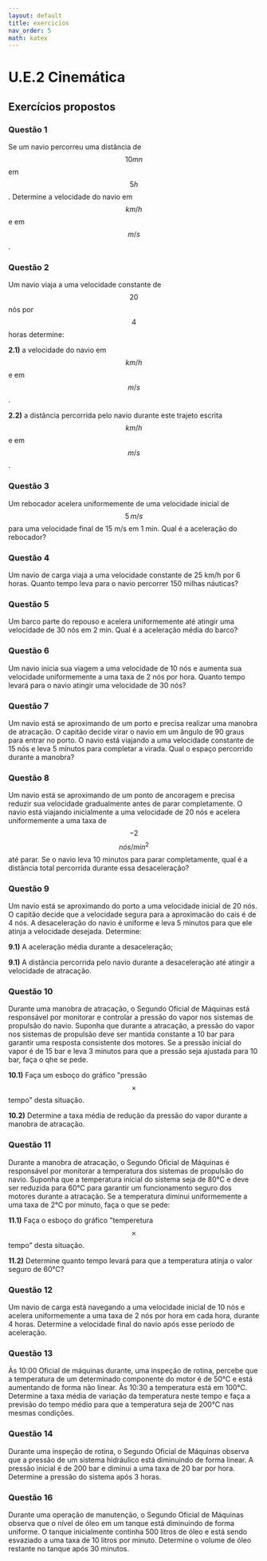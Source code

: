 ```yaml
---
layout: default
title: exercicios
nav_order: 5
math: katex
---
```


# U.E.2 Cinemática

## Exercícios propostos

### Questão 1

Se um navio percorreu uma distância de $$10 mn$$ em $$5 h$$. Determine a velocidade do navio em $$km/h$$ e em $$m/s$$.

### Questão 2

Um navio viaja a uma velocidade constante de $$20$$ nós por $$4$$ horas determine:

**2.1)** a velocidade do navio em $$km/h$$ e em $$m/s$$.

**2.2)** a distância percorrida pelo navio durante este trajeto escrita $$km/h$$ e
em $$m/s$$.

### Questão 3

Um rebocador acelera uniformemente de uma velocidade inicial de $$5\,m/s$$ para uma
velocidade final de 15 m/s em 1 min. Qual é a aceleração do rebocador?

### Questão 4

Um navio de carga viaja a uma velocidade constante de 25 km/h por 6 horas.
Quanto tempo leva para o navio percorrer 150 milhas náuticas?

### Questão 5

Um barco parte do repouso e acelera uniformemente até atingir uma velocidade de
30 nós em 2 min. Qual é a aceleração média do barco?

### Questão 6

Um navio inicia sua viagem a uma velocidade de 10 nós e aumenta sua velocidade
uniformemente a uma taxa de 2 nós por hora. Quanto tempo levará para o navio
atingir uma velocidade de 30 nós?

### Questão 7

Um navio está se aproximando de um porto e precisa realizar uma manobra de
atracação. O capitão decide virar o navio em um ângulo de 90 graus para entrar
no porto. O navio está viajando a uma velocidade constante de 15 nós e leva 5
minutos para completar a virada. Qual o espaço percorrido durante a manobra?

### Questão 8

Um navio está se aproximando de um ponto de ancoragem e precisa reduzir sua
velocidade gradualmente antes de parar completamente. O navio está viajando
inicialmente a uma velocidade de 20 nós e acelera uniformemente a uma taxa de $$-2$$ $$nós/min^2$$ até parar. Se o navio leva 10 minutos para parar completamente,
qual é a distância total percorrida durante essa desaceleração?

### Questão 9

Um navio está se aproximando do porto a uma velocidade inicial de
20 nós. O capitão decide que a velocidade segura para a aproximacão do cais  é de 4 nós. A desaceleração do navio é uniforme e leva 5 minutos para que ele atinja a
velocidade desejada. Determine:

**9.1)** A aceleração média durante a desaceleração;

**9.1)** A distância percorrida pelo navio durante a desaceleração até atingir a
velocidade de atracação.

### Questão 10

Durante uma manobra de atracação, o Segundo Oficial de Máquinas está responsável
por monitorar e controlar a pressão do vapor nos sistemas de propulsão do navio.
Suponha que durante a atracação, a pressão do vapor nos sistemas de propulsão
deve ser mantida constante a 10 bar para garantir uma resposta consistente dos
motores. Se a pressão inicial do vapor é de 15 bar e leva 3 minutos para que a
pressão seja ajustada para 10 bar, faça o qhe se pede.

**10.1)** Faça um esboço do gráfico "pressão $$\times$$tempo" desta situação.

**10.2)** Determine a taxa média de redução da pressão do vapor durante a manobra de atracação.


### Questão 11

Durante a manobra de atracação, o Segundo Oficial de Máquinas é responsável por
monitorar a temperatura dos sistemas de propulsão do navio. Suponha que a
temperatura inicial do sistema seja de 80°C e deve ser reduzida para 60°C para
garantir um funcionamento seguro dos motores durante a atracação. Se a
temperatura diminui uniformemente a uma taxa de 2°C por minuto, faça o que se pede:

**11.1)** Faça o esboço do gráfico "temperetura$$\times$$tempo" desta situação.

**11.2)** Determine quanto tempo levará para que a temperatura atinja o valor seguro de 60°C?

### Questão 12

Um navio de carga está navegando a uma velocidade inicial de 10 nós e acelera
uniformemente a uma taxa de 2 nós por hora em cada hora, durante 4 horas. Determine a
velocidade final do navio após esse período de aceleração.

### Questão 13

Às 10:00 Oficial de máquinas durante, uma inspeção de rotina, percebe que a
temperatura de um determinado componente do motor é de 50°C e está aumentando de forma não linear. Às 10:30 a temperatura está em 100°C. Determine a taxa média de variação da temperatura neste tempo e faça a previsão do tempo médio para que a temperatura seja de 200°C nas mesmas condições.

### Questão 14

Durante uma inspeção de rotina, o Segundo Oficial de Máquinas observa que a
pressão de um sistema hidráulico está diminuindo de forma linear. A pressão
inicial é de 200 bar e diminui a uma taxa de 20 bar por hora. Determine a
pressão do sistema após 3 horas.

### Questão 16

Durante uma operação de manutenção, o Segundo Oficial de Máquinas observa que o
nível de óleo em um tanque está diminuindo de forma uniforme. O tanque
inicialmente continha 500 litros de óleo e está sendo esvaziado a uma taxa de 10
litros por minuto. Determine o volume de óleo restante no tanque após 30
minutos.